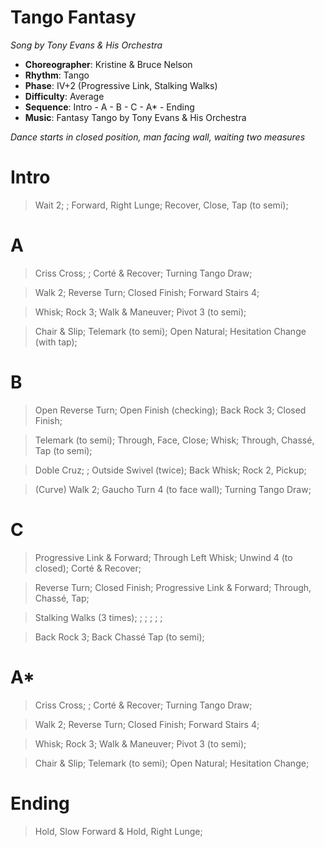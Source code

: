 # Tango Fantasy
*Song by Tony Evans & His Orchestra*

* **Choreographer**: Kristine & Bruce Nelson
* **Rhythm**: Tango
* **Phase**: IV+2 (Progressive Link, Stalking Walks)
* **Difficulty**: Average
* **Sequence**: Intro - A - B - C - A* - Ending
* **Music**: Fantasy Tango by Tony Evans & His Orchestra

*Dance starts in closed position, man facing wall, waiting two measures*

# Intro

> Wait 2; ; Forward, Right Lunge; Recover, Close, Tap (to semi);

# A

> Criss Cross; ; Corté & Recover; Turning Tango Draw;

> Walk 2; Reverse Turn; Closed Finish; Forward Stairs 4;

> Whisk; Rock 3; Walk & Maneuver; Pivot 3 (to semi);

> Chair & Slip; Telemark (to semi); Open Natural; Hesitation Change (with tap);

# B

> Open Reverse Turn; Open Finish (checking); Back Rock 3; Closed Finish;

> Telemark (to semi); Through, Face, Close; Whisk; Through, Chassé, Tap (to semi);

> Doble Cruz; ; Outside Swivel (twice); Back Whisk; Rock 2, Pickup;

> (Curve) Walk 2; Gaucho Turn 4 (to face wall); Turning Tango Draw;

# C

> Progressive Link & Forward; Through Left Whisk; Unwind 4 (to closed); Corté & Recover;

> Reverse Turn; Closed Finish; Progressive Link & Forward; Through, Chassé, Tap;

> Stalking Walks (3 times); ; ; ; ; ;

> Back Rock 3; Back Chassé Tap (to semi);

# A*

> Criss Cross; ; Corté & Recover; Turning Tango Draw;

> Walk 2; Reverse Turn; Closed Finish; Forward Stairs 4;

> Whisk; Rock 3; Walk & Maneuver; Pivot 3 (to semi);

> Chair & Slip; Telemark (to semi); Open Natural; Hesitation Change;

# Ending

> Hold, Slow Forward & Hold, Right Lunge;

<meta name="x:audio-file" content="t/Tony Evans/World Modern Ballroom Championships/Tony Evans and His Orchestra - Fantasy Tango.mp3" >